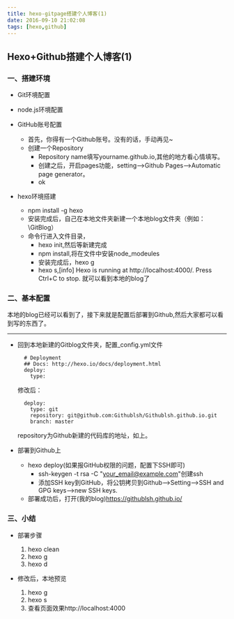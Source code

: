 ```yaml
---
title: hexo-gitpage搭建个人博客(1)
date: 2016-09-10 21:02:08
tags: [hexo,github]
---
```


## Hexo+Github搭建个人博客(1)

### 一、搭建环境

* Git环境配置
* node.js环境配置
* GitHub账号配置
	* 首先，你得有一个Github账号。没有的话，手动再见~
	* 创建一个Repository
		* Repository name填写yourname.github.io,其他的地方看心情填写。
		* 创建之后，开启pages功能，setting-->Github Pages-->Automatic page generator。
		* ok

* hexo环境搭建
	* npm install -g hexo
	* 安装完成后，自己在本地文件夹新建一个本地blog文件夹（例如：\GitBlog）
	* 命令行进入文件目录，
		* hexo init,然后等新建完成
		* npm install,将在文件中安装node_modeules
		* 安装完成后，hexo g
		* hexo s,[info] Hexo is running at http://localhost:4000/. Press Ctrl+C to stop. 就可以看到本地的blog了

		
		
### 二、基本配置

本地的blog已经可以看到了，接下来就是配置后部署到Github,然后大家都可以看到写的东西了。

---
* 回到本地新建的Gitblog文件夹，配置_config.yml文件

		# Deployment
		## Docs: http://hexo.io/docs/deployment.html
		deploy:
		  type:
		  
	修改后：
			
		deploy:
		  type: git
		  repository: git@github.com:Githublsh/Githublsh.github.io.git
		  branch: master
		  
		  
	repository为Github新建的代码库的地址，如上。
	
* 部署到Github上
	* hexo deploy(如果报GitHub权限的问题，配置下SSH即可)
		* ssh-keygen -t rsa -C "your_email@example.com"创建ssh
		* 添加SSH key到GitHub，将公钥拷贝到Github-->Setting-->SSH and GPG keys-->new SSH keys.
	* 部署成功后，打开(我的blog)https://githublsh.github.io/

		
### 三、小结

* 部署步骤

	1. hexo clean
	2. hexo g
	3. hexo d

* 修改后，本地预览

	1. hexo g
	2. hexo s
	3. 查看页面效果http://localhost:4000